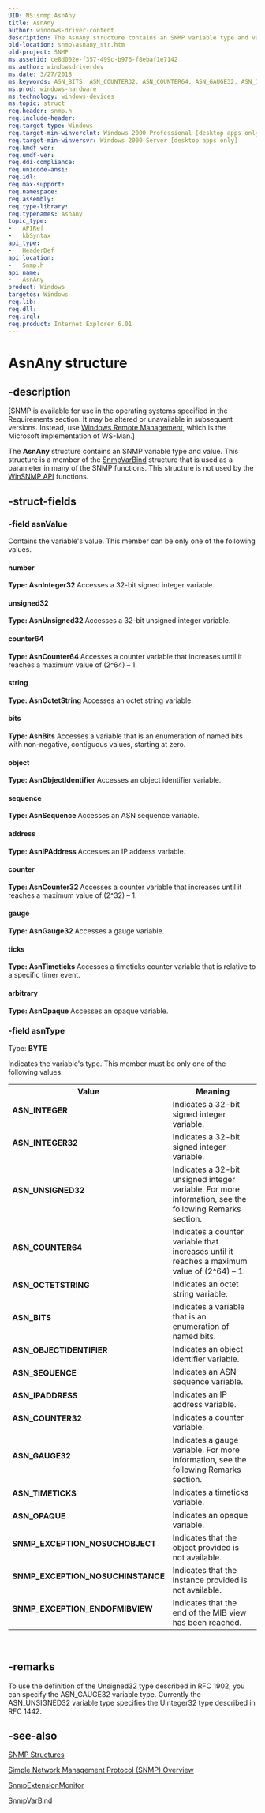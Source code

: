 ```yaml
---
UID: NS:snmp.AsnAny
title: AsnAny
author: windows-driver-content
description: The AsnAny structure contains an SNMP variable type and value. This structure is a member of the SnmpVarBind structure that is used as a parameter in many of the SNMP functions. This structure is not used by the WinSNMP API functions.
old-location: snmp\asnany_str.htm
old-project: SNMP
ms.assetid: ce8d002e-f357-499c-b976-f8ebaf1e7142
ms.author: windowsdriverdev
ms.date: 3/27/2018
ms.keywords: ASN_BITS, ASN_COUNTER32, ASN_COUNTER64, ASN_GAUGE32, ASN_INTEGER, ASN_INTEGER32, ASN_IPADDRESS, ASN_OBJECTIDENTIFIER, ASN_OCTETSTRING, ASN_OPAQUE, ASN_SEQUENCE, ASN_TIMETICKS, ASN_UNSIGNED32, AsnAny, AsnAny structure [SNMP], AsnObjectSyntax, SNMP_EXCEPTION_ENDOFMIBVIEW, SNMP_EXCEPTION_NOSUCHINSTANCE, SNMP_EXCEPTION_NOSUCHOBJECT, _snmp_asnany_str, snmp.asnany_str, snmp/AsnAny
ms.prod: windows-hardware
ms.technology: windows-devices
ms.topic: struct
req.header: snmp.h
req.include-header: 
req.target-type: Windows
req.target-min-winverclnt: Windows 2000 Professional [desktop apps only]
req.target-min-winversvr: Windows 2000 Server [desktop apps only]
req.kmdf-ver: 
req.umdf-ver: 
req.ddi-compliance: 
req.unicode-ansi: 
req.idl: 
req.max-support: 
req.namespace: 
req.assembly: 
req.type-library: 
req.typenames: AsnAny
topic_type:
-	APIRef
-	kbSyntax
api_type:
-	HeaderDef
api_location:
-	Snmp.h
api_name:
-	AsnAny
product: Windows
targetos: Windows
req.lib: 
req.dll: 
req.irql: 
req.product: Internet Explorer 6.01
---
```


# AsnAny structure


## -description


<p class="CCE_Message">[SNMP is available for use in the operating systems specified in the Requirements section. It may be altered or unavailable in subsequent versions. Instead, use <a href="https://msdn.microsoft.com/6429e748-e0bf-431a-8989-db5b211665d5">Windows Remote Management</a>, which is the Microsoft implementation of WS-Man.]

The
				<b>AsnAny</b> structure contains an SNMP variable type and value. This structure is a member of the 
<a href="https://msdn.microsoft.com/40f9930d-93d1-45eb-aa3a-499947004fcf">SnmpVarBind</a> structure that is used as a parameter in many of the SNMP functions. This structure is not used by the 
<a href="https://msdn.microsoft.com/54d9b61a-815a-41c3-9365-ec4478acc3f2">WinSNMP API</a> functions.


## -struct-fields




### -field asnValue

Contains the variable's value. This member can be only one of the following values.



#### number

<b>Type: <b>AsnInteger32</b>
</b>
Accesses a 32-bit signed integer variable.



#### unsigned32

<b>Type: <b>AsnUnsigned32</b>
</b>
Accesses a 32-bit unsigned integer variable.



#### counter64

<b>Type: <b>AsnCounter64</b>
</b>
Accesses a counter variable that increases until it reaches a maximum value of (2^64) – 1.



#### string

<b>Type: <b>AsnOctetString</b>
</b>
Accesses an octet string variable.



#### bits

<b>Type: <b>AsnBits</b>
</b>
Accesses a variable that is an enumeration of named bits with non-negative, contiguous values, starting at zero.



#### object

<b>Type: <b>AsnObjectIdentifier</b>
</b>
Accesses an object identifier variable.



#### sequence

<b>Type: <b>AsnSequence</b>
</b>
Accesses an ASN sequence variable.



#### address

<b>Type: <b>AsnIPAddress</b>
</b>
Accesses an IP address variable.



#### counter

<b>Type: <b>AsnCounter32</b>
</b>
Accesses a counter variable that increases until it reaches a maximum value of (2^32) – 1.



#### gauge

<b>Type: <b>AsnGauge32</b>
</b>
Accesses a gauge variable.



#### ticks

<b>Type: <b>AsnTimeticks</b>
</b>
Accesses a timeticks counter variable that is relative to a specific timer event.



#### arbitrary

<b>Type: <b>AsnOpaque</b>
</b>
Accesses an opaque variable.


### -field asnType

Type: <b>BYTE</b>

Indicates the variable's type. This member must be only one of the following values.

<table>
<tr>
<th>Value</th>
<th>Meaning</th>
</tr>
<tr>
<td width="40%"><a id="ASN_INTEGER"></a><a id="asn_integer"></a><dl>
<dt><b>ASN_INTEGER</b></dt>
</dl>
</td>
<td width="60%">
Indicates a 32-bit signed integer variable.

</td>
</tr>
<tr>
<td width="40%"><a id="ASN_INTEGER32"></a><a id="asn_integer32"></a><dl>
<dt><b>ASN_INTEGER32</b></dt>
</dl>
</td>
<td width="60%">
Indicates a 32-bit signed integer variable.

</td>
</tr>
<tr>
<td width="40%"><a id="ASN_UNSIGNED32"></a><a id="asn_unsigned32"></a><dl>
<dt><b>ASN_UNSIGNED32</b></dt>
</dl>
</td>
<td width="60%">
Indicates a 32-bit unsigned integer variable. For more information, see the following Remarks section.

</td>
</tr>
<tr>
<td width="40%"><a id="ASN_COUNTER64"></a><a id="asn_counter64"></a><dl>
<dt><b>ASN_COUNTER64</b></dt>
</dl>
</td>
<td width="60%">
Indicates a counter variable that increases until it reaches a maximum value of (2^64) – 1.

</td>
</tr>
<tr>
<td width="40%"><a id="ASN_OCTETSTRING"></a><a id="asn_octetstring"></a><dl>
<dt><b>ASN_OCTETSTRING</b></dt>
</dl>
</td>
<td width="60%">
Indicates an octet string variable.

</td>
</tr>
<tr>
<td width="40%"><a id="ASN_BITS"></a><a id="asn_bits"></a><dl>
<dt><b>ASN_BITS</b></dt>
</dl>
</td>
<td width="60%">
Indicates a variable that is an enumeration of named bits.

</td>
</tr>
<tr>
<td width="40%"><a id="ASN_OBJECTIDENTIFIER"></a><a id="asn_objectidentifier"></a><dl>
<dt><b>ASN_OBJECTIDENTIFIER</b></dt>
</dl>
</td>
<td width="60%">
Indicates an object identifier variable.

</td>
</tr>
<tr>
<td width="40%"><a id="ASN_SEQUENCE"></a><a id="asn_sequence"></a><dl>
<dt><b>ASN_SEQUENCE</b></dt>
</dl>
</td>
<td width="60%">
Indicates an ASN sequence variable.

</td>
</tr>
<tr>
<td width="40%"><a id="ASN_IPADDRESS"></a><a id="asn_ipaddress"></a><dl>
<dt><b>ASN_IPADDRESS</b></dt>
</dl>
</td>
<td width="60%">
Indicates an IP address variable.

</td>
</tr>
<tr>
<td width="40%"><a id="ASN_COUNTER32"></a><a id="asn_counter32"></a><dl>
<dt><b>ASN_COUNTER32</b></dt>
</dl>
</td>
<td width="60%">
Indicates a counter variable.

</td>
</tr>
<tr>
<td width="40%"><a id="ASN_GAUGE32"></a><a id="asn_gauge32"></a><dl>
<dt><b>ASN_GAUGE32</b></dt>
</dl>
</td>
<td width="60%">
Indicates a gauge variable. For more information, see the following Remarks section.

</td>
</tr>
<tr>
<td width="40%"><a id="ASN_TIMETICKS"></a><a id="asn_timeticks"></a><dl>
<dt><b>ASN_TIMETICKS</b></dt>
</dl>
</td>
<td width="60%">
Indicates a timeticks variable.

</td>
</tr>
<tr>
<td width="40%"><a id="ASN_OPAQUE"></a><a id="asn_opaque"></a><dl>
<dt><b>ASN_OPAQUE</b></dt>
</dl>
</td>
<td width="60%">
Indicates an opaque variable.

</td>
</tr>
<tr>
<td width="40%"><a id="SNMP_EXCEPTION_NOSUCHOBJECT"></a><a id="snmp_exception_nosuchobject"></a><dl>
<dt><b>SNMP_EXCEPTION_NOSUCHOBJECT</b></dt>
</dl>
</td>
<td width="60%">
Indicates that the object provided is not available.

</td>
</tr>
<tr>
<td width="40%"><a id="SNMP_EXCEPTION_NOSUCHINSTANCE"></a><a id="snmp_exception_nosuchinstance"></a><dl>
<dt><b>SNMP_EXCEPTION_NOSUCHINSTANCE</b></dt>
</dl>
</td>
<td width="60%">
Indicates that the instance provided is not available.

</td>
</tr>
<tr>
<td width="40%"><a id="SNMP_EXCEPTION_ENDOFMIBVIEW"></a><a id="snmp_exception_endofmibview"></a><dl>
<dt><b>SNMP_EXCEPTION_ENDOFMIBVIEW</b></dt>
</dl>
</td>
<td width="60%">
Indicates that the end of the MIB view has been reached.

</td>
</tr>
</table>
 


## -remarks



To use the definition of the Unsigned32 type described in RFC 1902, you can specify the ASN_GAUGE32 variable type. Currently the ASN_UNSIGNED32 variable type specifies the UInteger32 type described in RFC 1442.




## -see-also




<a href="https://msdn.microsoft.com/b6dacc85-893d-4825-93df-729333b491b3">SNMP Structures</a>



<a href="https://msdn.microsoft.com/499e912b-0821-452e-81f6-8a8250875979">Simple Network Management Protocol (SNMP) Overview</a>



<a href="https://msdn.microsoft.com/40468bf2-0e91-448b-a2e5-b84b786c67a2">SnmpExtensionMonitor</a>



<a href="https://msdn.microsoft.com/40f9930d-93d1-45eb-aa3a-499947004fcf">SnmpVarBind</a>
 

 

